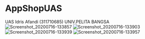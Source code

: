 # AppShopUAS
UAS Idris Afandi (311710685) UNIV.PELITA BANGSA
![Screenshot_20200716-133857](https://user-images.githubusercontent.com/63657827/87636372-db6c7380-c76a-11ea-9334-4e789c1a2e04.png)
![Screenshot_20200716-133903](https://user-images.githubusercontent.com/63657827/87636375-de676400-c76a-11ea-9748-b0eb9e484aea.png)
![Screenshot_20200716-133939](https://user-images.githubusercontent.com/63657827/87636385-e0c9be00-c76a-11ea-9760-070a531bea7a.png)
![Screenshot_20200716-133957](https://user-images.githubusercontent.com/63657827/87636393-e32c1800-c76a-11ea-93a8-911d898902f9.png)
